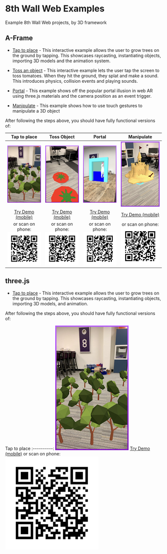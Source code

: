 # 8th Wall Web Examples

Example 8th Wall Web projects, by 3D framework

## A-Frame

* [Tap to place](https://github.com/8thwall/web/tree/master/examples/aframe/placeground) - This interactive example allows the user to grow trees on the ground by tapping. This showcases raycasting, instantiating objects, importing 3D models and the animation system.

* [Toss an object](https://github.com/8thwall/web/tree/master/examples/aframe/tossobject) - This interactive example lets the user tap the screen to toss tomatoes. When they hit the ground, they splat and make a sound. This introduces physics, collision events and playing sounds.

* [Portal](https://github.com/8thwall/web/tree/master/examples/aframe/portal) - This example shows off the popular portal illusion in web AR using three.js materials and the camera position as an event trigger.

* [Manipulate](https://github.com/8thwall/web/tree/master/examples/aframe/manipulate) - This example shows how to use touch gestures to manipulate a 3D object

After following the steps above, you should have fully functional versions of:

Tap to place | Toss Object | Portal | Manipulate
:----------: | :---------: | :----: | :--------:
![tapplace-screenshot](../images/screenshot-tap.jpg) | ![toss-screenshot](../images/screenshot-toss.jpg) | ![portal-screenshot](../images/screenshot-portal.jpg) | ![manipulate-screenshot](../images/screenshot-manipulate.jpg)
[Try Demo (mobile)](https://apps.8thwall.com/8thWall/aframe_placeground) | [Try Demo (mobile)](https://apps.8thwall.com/8thWall/aframe_tossobject) | [Try Demo (mobile)](https://apps.8thwall.com/8thWall/aframe_portal) | [Try Demo (mobile)](https://apps.8thwall.com/8thWall/aframe_manipulate)
or scan on phone:<br> ![QR1](../images/qr-placeground.png) | or scan on phone:<br> ![QR2](../images/qr-tossobject.png) | or scan on phone:<br> ![QR2](../images/qr-portal.png)| or scan on phone:<br> ![QR2](../images/qr-manipulate.png)

## three.js

* [Tap to place](https://github.com/8thwall/web/tree/master/examples/threejs/placeground) - This interactive example allows the user to grow trees on the ground by tapping. This showcases raycasting, instantiating objects, importing 3D models, and animation.

After following the steps above, you should have fully functional versions of:

Tap to place
:----------:
![tapplace-threejs-screenshot](../images/screenshot-tap.jpg)
[Try Demo (mobile)](https://apps.8thwall.com/8thWall/threejs_placeground)
or scan on phone:<br> ![QR1](../images/qr-threejs-placeground.png)

